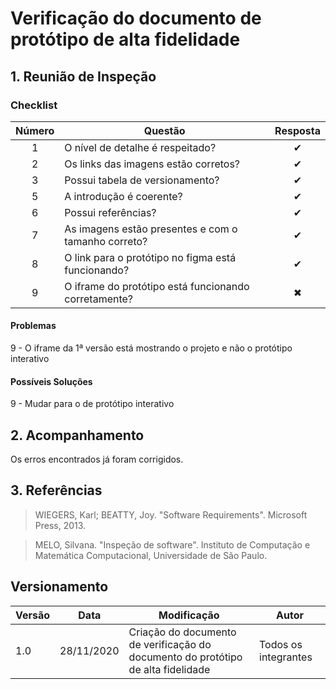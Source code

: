 # Verificação do documento de protótipo de alta fidelidade

## 1. Reunião de Inspeção

### Checklist

| Número | Questão | Resposta |
|:--:|--|:--:|
| 1 | O nível de detalhe é respeitado? | ✔ |
| 2 | Os links das imagens estão corretos? | ✔ |
| 3 | Possui tabela de versionamento? | ✔ |
| 5 | A introdução é coerente? | ✔ |
| 6 | Possui referências? | ✔ |
| 7 | As imagens estão presentes e com o tamanho correto? | ✔ |
| 8 | O link para o protótipo no figma está funcionando? | ✔ |
| 9 | O iframe do protótipo está funcionando corretamente? | ✖ |

#### Problemas

9 - O iframe da 1ª versão está mostrando o projeto e não o protótipo interativo

#### Possíveis Soluções

9 - Mudar para o de protótipo interativo

## 2. Acompanhamento

Os erros encontrados já foram corrigidos.

## 3. Referências

>WIEGERS, Karl; BEATTY, Joy. "Software Requirements". Microsoft Press, 2013.

>MELO, Silvana. "Inspeção de software". Instituto de Computação e Matemática Computacional, Universidade de São Paulo.

## Versionamento

| Versão | Data | Modificação | Autor |
|--|--|--|--|
| 1.0 | 28/11/2020 | Criação do documento de verificação do documento do protótipo de alta fidelidade | Todos os integrantes |